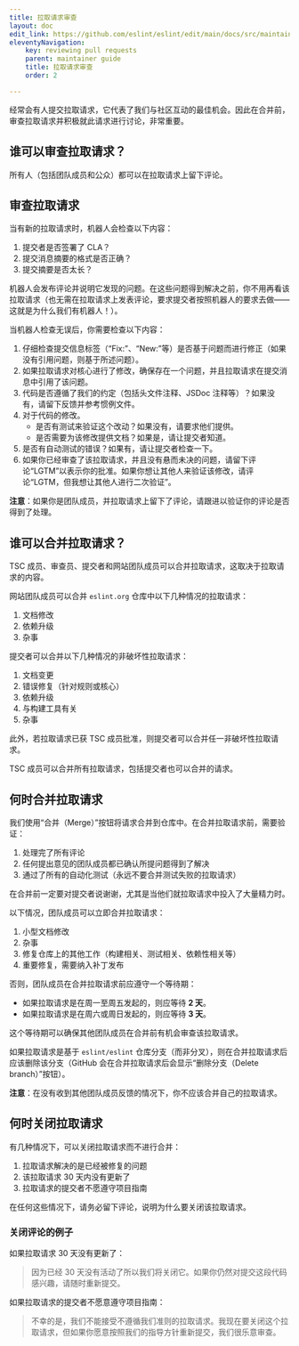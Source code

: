 ```yaml
---
title: 拉取请求审查
layout: doc
edit_link: https://github.com/eslint/eslint/edit/main/docs/src/maintainer-guide/pullrequests.md
eleventyNavigation:
    key: reviewing pull requests
    parent: maintainer guide 
    title: 拉取请求审查
    order: 2

---
```


经常会有人提交拉取请求，它代表了我们与社区互动的最佳机会。因此在合并前，审查拉取请求并积极就此请求进行讨论，非常重要。

## 谁可以审查拉取请求？

所有人（包括团队成员和公众）都可以在拉取请求上留下评论。

## 审查拉取请求

当有新的拉取请求时，机器人会检查以下内容：

1. 提交者是否签署了 CLA？
1. 提交消息摘要的格式是否正确？
1. 提交摘要是否太长？

机器人会发布评论并说明它发现的问题。在这些问题得到解决之前，你不用再看该拉取请求（也无需在拉取请求上发表评论，要求提交者按照机器人的要求去做——这就是为什么我们有机器人！）。

当机器人检查无误后，你需要检查以下内容：

1. 仔细检查提交信息标签（“Fix:”、“New:”等）是否基于问题而进行修正（如果没有引用问题，则基于所述问题）。
1. 如果拉取请求对核心进行了修改，确保存在一个问题，并且拉取请求在提交消息中引用了该问题。
1. 代码是否遵循了我们的约定（包括头文件注释、JSDoc 注释等）？如果没有，请留下反馈并参考惯例文件。
1. 对于代码的修改。
    * 是否有测试来验证这个改动？如果没有，请要求他们提供。
    * 是否需要为该修改提供文档？如果是，请让提交者知道。
1. 是否有自动测试的错误？如果有，请让提交者检查一下。
1. 如果你已经审查了该拉取请求，并且没有悬而未决的问题，请留下评论“LGTM”以表示你的批准。如果你想让其他人来验证该修改，请评论“LGTM，但我想让其他人进行二次验证”。

**注意**：如果你是团队成员，并拉取请求上留下了评论，请跟进以验证你的评论是否得到了处理。

## 谁可以合并拉取请求？

TSC 成员、审查员、提交者和网站团队成员可以合并拉取请求，这取决于拉取请求的内容。

网站团队成员可以合并 `eslint.org` 仓库中以下几种情况的拉取请求：

1. 文档修改
1. 依赖升级
1. 杂事

提交者可以合并以下几种情况的非破坏性拉取请求：

1. 文档变更
1. 错误修复（针对规则或核心）
1. 依赖升级
1. 与构建工具有关
1. 杂事

此外，若拉取请求已获 TSC 成员批准，则提交者可以合并任一非破坏性拉取请求。

TSC 成员可以合并所有拉取请求，包括提交者也可以合并的请求。

## 何时合并拉取请求

我们使用“合并（Merge）”按钮将请求合并到仓库中。在合并拉取请求前，需要验证：

1. 处理完了所有评论
1. 任何提出意见的团队成员都已确认所提问题得到了解决
1. 通过了所有的自动化测试（永远不要合并测试失败的拉取请求）

在合并前一定要对提交者说谢谢，尤其是当他们就拉取请求中投入了大量精力时。

以下情况，团队成员可以立即合并拉取请求：

1. 小型文档修改
1. 杂事
1. 修复仓库上的其他工作（构建相关、测试相关、依赖性相关等）
1. 重要修复，需要纳入补丁发布

否则，团队成员在合并拉取请求前应遵守一个等待期：

* 如果拉取请求是在周一至周五发起的，则应等待 **2 天**。
* 如果拉取请求是在周六或周日发起的，则应等待 **3 天**。

这个等待期可以确保其他团队成员在合并前有机会审查该拉取请求。

如果拉取请求是基于 `eslint/eslint` 仓库分支（而非分叉），则在合并拉取请求后应该删除该分支（GitHub 会在合并拉取请求后会显示“删除分支（Delete branch）”按钮）。

**注意**：在没有收到其他团队成员反馈的情况下，你不应该合并自己的拉取请求。

## 何时关闭拉取请求

有几种情况下，可以关闭拉取请求而不进行合并：

1. 拉取请求解决的是已经被修复的问题
1. 该拉取请求 30 天内没有更新了
1. 拉取请求的提交者不愿遵守项目指南

在任何这些情况下，请务必留下评论，说明为什么要关闭该拉取请求。

### 关闭评论的例子

如果拉取请求 30 天没有更新了：

> 因为已经 30 天没有活动了所以我们将关闭它。如果你仍然对提交这段代码感兴趣，请随时重新提交。

如果拉取请求的提交者不愿意遵守项目指南：

> 不幸的是，我们不能接受不遵循我们准则的拉取请求。我现在要关闭这个拉取请求，但如果你愿意按照我们的指导方针重新提交，我们很乐意审查。
